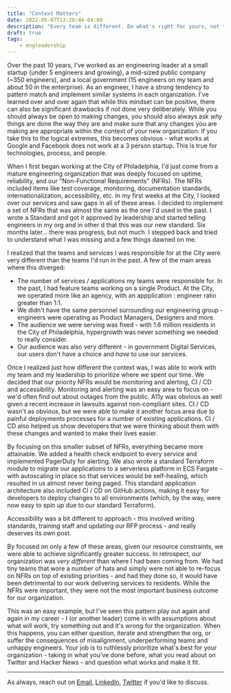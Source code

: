 ```yaml
---
title: "Context Matters"
date: 2022-05-07T13:20:44-04:00
description: "Every team is different. Do what's right for yours, not theirs."
draft: true
tags: 
    - engleadership
---
```



Over the past 10 years, I've worked as an engineering leader at a small startup (under 5 engineers and growing), a mid-sized public company (~350 engineers), and a local government (15 engineers on my team and about 50 in the enterprise). As an engineer, I have a strong tendency to pattern match and implement similar systems in each organization. I've learned over and over again that while this mindset can be positive, there can also be significant drawbacks if not done very deliberately. While you should always be open to making changes, you should also always ask _why_ things are done the way they are and make sure that any changes you are making are appropriate within the context of your new organization. If you take this to the logical extremes, this becomes obvious - what works at Google and Facebook does not work at a 3 person startup. This is true for technologies, process, and people.

When I first began working at the City of Philadelphia, I'd just come from a mature engineering organization that was deeply focused on uptime, reliability, and our "Non-Functional Requirements" (NFRs). The NFRs included items like test coverage, monitoring, documentation standards, internationalization, accessibility, etc. In my first weeks at the City, I looked over our services and saw gaps in all of these areas. I decided to implement a set of NFRs that was almost the same as the one I'd used in the past. I wrote a Standard and got it approved by leadership and started telling engineers in my org and in other d that this was our new standard. Six months later... there was progress, but not much. I stepped back and tried to understand what I was missing and a few things dawned on me.

I realized that the teams and services I was responsible for at the City were very different than the teams I'd run in the past. A few of the main areas where this diverged: 
- The number of services / applications my teams were responsible for. In the past, I had feature teams working on a single Product. At the City, we operated more like an agency, with an appplication : engineer ratio greater than 1:1. 
- We didn't have the same personnel surrounding our engineering group - engineers were operating as Product Managers, Designers and more.
- The audience we were serving was fixed - with 1.6 million residents in the City of Philadelphia, hypergrowth was never something we needed to really consider. 
- Our audience was also very different - in government Digital Services, our users don't have a choice and _have_ to use our services. 

Once I realized just how different the context was, I was able to work with my team and my leadership to prioritize where we spent our time. We decided that our priority NFRs would be monitoring and alerting, CI / CD and accessibility. Monitoring and alerting was an easy area to focus on - we'd often find out about outages from the public. A11y was obvious as well given a recent increase in lawsuits against non-compliant sites. CI / CD wasn't as obvious, but we were able to make it another focus area due to painful deployments processes for a number of existing applications. CI / CD also helped us show developers that we were thinking about them with these changes and wanted to make their lives easier.

By focusing on this smaller subset of NFRs, everything became more attainable. We added a health check endpoint to every service and implemented PagerDuty for alerting. We also wrote a standard Terraform module to migrate our applications to a serverless platform in ECS Fargate - with autoscaling in place so that services would be self-healing, which resulted in us almost never being paged. This standard application architecture also included CI / CD on GitHub actions, making it easy for developers to deploy changes to all environments (which, by the way, were now easy to spin up due to our standard Terraform). 

Accessibility was a bit different to approach - this involved writing standards, training staff and updating our RFP process - and really deserves its own post.

By focused on only a few of these areas, given our resource constraints, we were able to achieve significantly greater success. In retrospect, our organization was _very different_ than where I had been coming from. We had tiny teams that wore a number of hats and simply were not able to re-focus on NFRs on top of existing priorities - and had they done so, it would have been detrimental to our work delivering services to residents. While the NFRs were important, they were not the most important business outcome for our organization.  

This was an easy example, but I've seen this pattern play out again and again in my career - I (or another leader) come in with assumptions about what will work, try something out and it's wrong for the organization. When this happens, you can either question, iterate and strengthen the org, or suffer the consequences of misalignment, underperforming teams and unhappy engineers. Your job is to ruthlessly prioritize what's best for your organization - taking in what you've done before, what you read about on Twitter and Hacker News - and question what works and make it fit. 

--- 
As always, reach out on [Email](mailto:hi@danlopez.fyi), [LinkedIn](https://www.linkedin.com/in/danlopez1), [Twitter](https://twitter.com/lopezbraus) if you'd like to discuss. 